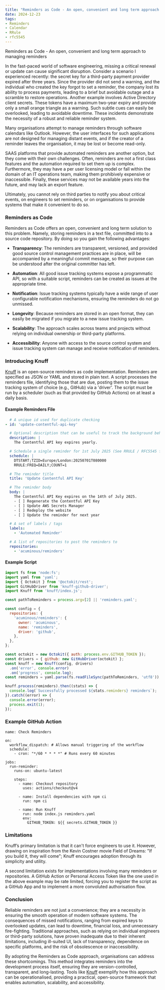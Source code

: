 ```yaml
---
title: "Reminders as Code - An open, convenient and long term approach to managing reminders"
date: 2024-12-23
tags:
- Reminders
- Calendar
- RRule
- rfc5545
---
```

Reminders as Code - An open, convenient and long term approach to managing reminders

In the fast-paced world of software engineering, missing a critical renewal or update can cause significant disruption. Consider a scenario I experienced recently: the secret key for a third-party payment provider expired after three years. Since the provider did not send a warning, and the individual who created the key forgot to set a reminder, the company lost its ability to process payments, leading to a brief but avoidable outage and a scramble to restore operations. Another example involves Active Directory client secrets. These tokens have a maximum two-year expiry and provide only a small orange triangle as a warning. Such subtle cues can easily be overlooked, leading to avoidable downtime. These incidents demonstrate the necessity of a robust and reliable reminder system.

Many organisations attempt to manage reminders through software calendars like Outlook. However, the user interfaces for such applications are not designed for managing distant events, and if the creator of a reminder leaves the organisation, it may be lost or become read-only.

SAAS platforms that provide automated reminders are another option, but they come with their own challenges. Often, reminders are not a first class features and the automation required to set them up is complex. Furthermore, they may have a per user licensing model or fall within the domain of an IT operations team, making them prohibively expensive or inaccessible. Finally, these services may not be available years into the future, and may lack an export feature.

Ultimately, you cannot rely on third parties to notify you about critical events, on engineers to set reminders, or on organisations to provide systems that make it convenient to do so.

### Reminders as Code

Reminders as Code offers an open, convenient and long term solution to this problem. Namely, storing reminders in a text file, committed into to a source code repository. By doing so you gain the following advantages:

- **Transparency**: The reminders are transparent, versioned, and provided good source control management practices are in place, will be accompanied by a meaningful commit message, so their purpose can be understood after the original committer has left.

- **Automation**: All good issue tracking systems expose a programmatic API, so with a suitable script, reminders can be created as issues at the appropriate time.

- **Notification**: Issue tracking systems typically have a wide range of user configurable notification mechanisms, ensuring the reminders do not go unmissed.

- **Longevity**: Because reminders are stored in an open format, they can easily be migrated if you migrate to a new issue tracking system.

- **Scalability**: The approach scales across teams and projects without relying on individual ownership or third-party platforms.

- **Accessibility**: Anyone with access to the source control system and issue tracking system can manage and receive notification of reminders.

### Introducing Knuff

[Knuff](https://github.com/acuminous/knuff) is an open-source reminders as code implementation. Reminders are specified as JSON or YAML and stored in plain text. A script processes the reminders file, identifying those that are due, posting them to the issue tracking system of choice (e.g., GitHub) via a 'driver'. The script must be run by a scheduler (such as that provided by GitHub Actions) on at least a daily basis.

#### Example Reminders File

```yaml
  # A unique id used for duplicate checking
- id: 'update-contentful-api-key'

  # Optional description that can be useful to track the background behind the reminder
  description: |
    The Contentful API key expires yearly.

  # Schedule a single reminder for 1st July 2025 (See RRULE / RFC5545 format)
  schedule: |
    DTSTART;TZID=Europe/London:20250701T080000
    RRULE:FREQ=DAILY;COUNT=1

  # The reminder title
  title: 'Update Contentful API Key'

  # The reminder body
  body: |
    The Contentful API Key expires on the 14th of July 2025.
    - [ ] Regenerate the Contentful API Key
    - [ ] Update AWS Secrets Manager
    - [ ] Redeploy the website
    - [ ] Update the reminder for next year

  # A set of labels / tags
  labels:
    - 'Automated Reminder'

  # A list of repositories to post the reminders to
  repositories:
    - 'acuminous/reminders'
```

#### Example Script

```js
import fs from 'node:fs';
import yaml from 'yaml';
import { Octokit } from '@octokit/rest';
import GitHubDriver from 'knuff-github-driver';
import Knuff from 'knuff/index.js';

const pathToReminders = process.argv[2] || 'reminders.yaml';

const config = {
  repositories: {
    'acuminous/reminders': {
      owner: 'acuminous',
      name: 'reminders',
      driver: 'github',
    },
  },
};

const octokit = new Octokit({ auth: process.env.GITHUB_TOKEN });
const drivers = { github: new GitHubDriver(octokit) };
const knuff = new Knuff(config, drivers)
  .on('error', console.error)
  .on('progress', console.log);
const reminders = yaml.parse(fs.readFileSync(pathToReminders, 'utf8'));

knuff.process(reminders).then((stats) => {
  console.log(`Successfully processed ${stats.reminders} reminders`);
}).catch((error) => {
  console.error(error);
  process.exit(1);
});
```

### Example GitHub Action
```
name: Check Reminders

on:
  workflow_dispatch: # Allows manual triggering of the workflow
  schedule:
    - cron: "*/60 * * * *" # Runs every 60 minutes

jobs:
  run-reminder:
    runs-on: ubuntu-latest

    steps:
      - name: Checkout repository
        uses: actions/checkout@v4

      - name: Install dependencies with npm ci
        run: npm ci

      - name: Run Knuff
        run: node index.js reminders.yaml
        env:
          GITHUB_TOKEN: ${{ secrets.GITHUB_TOKEN }}

```


### Limitations

Knuff’s primary limitation is that it can't force engineers to use it. However, drawing on inspiration from the Kevin Costner movie Field of Dreams: "If you build it, they will come"; Knuff encourages adoption through its simplicity and utility.

A second limitation exists for implementations involving many reminders or repositories. A GitHub Action or Personal Access Token like the one used in the above example may be rate limited, forcing you to register the script as a GitHub App and to implement a more convoluted authorisation flow.

### Conclusion
Reliable reminders are not just a convenience; they are a necessity in ensuring the smooth operation of modern software systems. The consequences of missed notifications, ranging from expired keys to overlooked updates, can lead to downtime, financial loss, and unnecessary fire-fighting. Traditional approaches, such as relying on individual engineers or third-party solutions, have proven inadequate due to their inherent limitations, including ill-suited UI, lack of transparency, dependence on specific platforms, and the risk of obsolescence or inaccessibility.

By adopting the Reminders as Code approach, organisations can address these shortcomings. This method integrates reminders into the development process itself, ensuring they are version-controlled, transparent, and long-lasting. Tools like [Knuff](https://github.com/acuminous/knuff) exemplify how this approach can be operationalised, providing a practical, open-source framework that enables automation, scalability, and accessibility.

